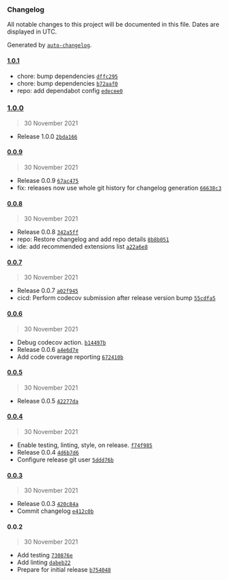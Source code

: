 ### Changelog

All notable changes to this project will be documented in this file. Dates are displayed in UTC.

Generated by [`auto-changelog`](https://github.com/CookPete/auto-changelog).

#### [1.0.1](https://github.com/Codex-/cosmiconfig-typescript-loader/compare/1.0.0...1.0.1)

- chore: bump dependencies [`dffc295`](https://github.com/Codex-/cosmiconfig-typescript-loader/commit/dffc2953f7441a3fab50d5a204f5950f52e3be1c)
- chore: bump dependencies [`b72aaf0`](https://github.com/Codex-/cosmiconfig-typescript-loader/commit/b72aaf05e82a2516d9478a7beed2a6d4beb68bee)
- repo: add dependabot config [`edecee0`](https://github.com/Codex-/cosmiconfig-typescript-loader/commit/edecee086ab8bd8cef91613d624c591d4deeffa2)

### [1.0.0](https://github.com/Codex-/cosmiconfig-typescript-loader/compare/0.0.9...1.0.0)

> 30 November 2021

- Release 1.0.0 [`2bda166`](https://github.com/Codex-/cosmiconfig-typescript-loader/commit/2bda1666e881509de72fa55ea46aec57708e1f0d)

#### [0.0.9](https://github.com/Codex-/cosmiconfig-typescript-loader/compare/0.0.8...0.0.9)

> 30 November 2021

- Release 0.0.9 [`67ac475`](https://github.com/Codex-/cosmiconfig-typescript-loader/commit/67ac475ed09c56348c1ec5a07b62bbddd64efa1f)
- fix: releases now use whole git history for changelog generation [`66638c3`](https://github.com/Codex-/cosmiconfig-typescript-loader/commit/66638c39605b34af035eb4b803dba425ab177b16)

#### [0.0.8](https://github.com/Codex-/cosmiconfig-typescript-loader/compare/0.0.7...0.0.8)

> 30 November 2021

- Release 0.0.8 [`342a5ff`](https://github.com/Codex-/cosmiconfig-typescript-loader/commit/342a5ffe003a9e8cd07d820b662d6d6048510641)
- repo: Restore changelog and add repo details [`8b8b051`](https://github.com/Codex-/cosmiconfig-typescript-loader/commit/8b8b051c8cb0511c3f2e8a0cd4449b4fbff59477)
- ide: add recommended extensions list [`a22a6e8`](https://github.com/Codex-/cosmiconfig-typescript-loader/commit/a22a6e82c5f2c1ef228e693b08dda63b179e211c)

#### [0.0.7](https://github.com/Codex-/cosmiconfig-typescript-loader/compare/0.0.6...0.0.7)

> 30 November 2021

- Release 0.0.7 [`a02f945`](https://github.com/Codex-/cosmiconfig-typescript-loader/commit/a02f9453aa1816b1fd1ed2c3fc1bed308ee67917)
- cicd: Perform codecov submission after release version bump [`55cdfa5`](https://github.com/Codex-/cosmiconfig-typescript-loader/commit/55cdfa5faea363b2251429bf651a9dd0fe0d2b27)

#### [0.0.6](https://github.com/Codex-/cosmiconfig-typescript-loader/compare/0.0.5...0.0.6)

> 30 November 2021

- Debug codecov action. [`b14497b`](https://github.com/Codex-/cosmiconfig-typescript-loader/commit/b14497b1cb49a7745995e13d78f8f1dbf0b05b9a)
- Release 0.0.6 [`a4e6d7e`](https://github.com/Codex-/cosmiconfig-typescript-loader/commit/a4e6d7e6eb1a887da4c2efb2ba9514d6121a20e6)
- Add code coverage reporting [`672410b`](https://github.com/Codex-/cosmiconfig-typescript-loader/commit/672410b1cf3c4662350b25bbc40745f51eb012a6)

#### [0.0.5](https://github.com/Codex-/cosmiconfig-typescript-loader/compare/0.0.4...0.0.5)

> 30 November 2021

- Release 0.0.5 [`42277da`](https://github.com/Codex-/cosmiconfig-typescript-loader/commit/42277dad6bc969345130f044fe1c182eb264bfe8)

#### [0.0.4](https://github.com/Codex-/cosmiconfig-typescript-loader/compare/0.0.3...0.0.4)

> 30 November 2021

- Enable testing, linting, style, on release. [`f74f985`](https://github.com/Codex-/cosmiconfig-typescript-loader/commit/f74f98534ba04557f2355a56034cf8008bf8c8fe)
- Release 0.0.4 [`4d6b7d6`](https://github.com/Codex-/cosmiconfig-typescript-loader/commit/4d6b7d635240e0dc03461004dab1cda0e6446bbd)
- Configure release git user [`5ddd76b`](https://github.com/Codex-/cosmiconfig-typescript-loader/commit/5ddd76bc6be379a6409bb6c41e1bf8f45aa2dc8d)

#### [0.0.3](https://github.com/Codex-/cosmiconfig-typescript-loader/compare/0.0.2...0.0.3)

> 30 November 2021

- Release 0.0.3 [`420c84a`](https://github.com/Codex-/cosmiconfig-typescript-loader/commit/420c84a0f3173ca1217e977d1c7bc3af997e710d)
- Commit changelog [`e412c0b`](https://github.com/Codex-/cosmiconfig-typescript-loader/commit/e412c0b29dd903d266b9e527705b06ddeedcf15d)

#### 0.0.2

> 30 November 2021

- Add testing [`730876e`](https://github.com/Codex-/cosmiconfig-typescript-loader/commit/730876ec01b64bafaa50d59f119cf63f0ca397e0)
- Add linting [`dabeb22`](https://github.com/Codex-/cosmiconfig-typescript-loader/commit/dabeb228a234d3b283ece3c3e5db1990c225f697)
- Prepare for initial release [`b754048`](https://github.com/Codex-/cosmiconfig-typescript-loader/commit/b754048e41d17ad160859ac33f80f1e638a10fd4)
